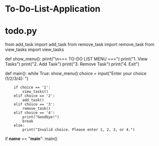 # To-Do-List-Application
# todo.py

from add_task import add_task
from remove_task import remove_task
from view_tasks import view_tasks

def show_menu():
    print("\n=== TO-DO LIST MENU ===")
    print("1. View Tasks")
    print("2. Add Task")
    print("3. Remove Task")
    print("4. Exit")

def main():
    while True:
        show_menu()
        choice = input("Enter your choice (1/2/3/4): ")

        if choice == '1':
            view_tasks()
        elif choice == '2':
            add_task()
        elif choice == '3':
            remove_task()
        elif choice == '4':
            print("Goodbye!")
            break
        else:
            print("Invalid choice. Please enter 1, 2, 3, or 4.")

if __name__ == "__main__":
    main()

